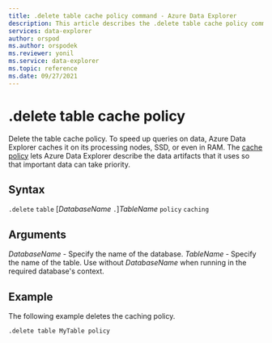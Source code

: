 ```yaml
---
title: .delete table cache policy command - Azure Data Explorer
description: This article describes the .delete table cache policy command in Azure Data Explorer.
services: data-explorer
author: orspod
ms.author: orspodek
ms.reviewer: yonil
ms.service: data-explorer
ms.topic: reference
ms.date: 09/27/2021
---
```

# .delete table cache policy

Delete the table cache policy. To speed up queries on data, Azure Data Explorer caches it on its processing nodes, SSD, or even in RAM. The [cache policy](cachepolicy.md) lets Azure Data Explorer describe the data artifacts that it uses so that important data can take priority. 

## Syntax

`.delete` `table` [*DatabaseName* `.`]*TableName* `policy` `caching`

## Arguments

*DatabaseName* - Specify the name of the database.
*TableName* - Specify the name of the table. Use without *DatabaseName* when running in the required database's context.

## Example

The following example deletes the caching policy.

```kusto
.delete table MyTable policy 
```
